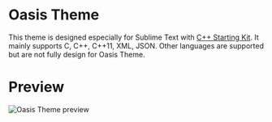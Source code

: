 # Oasis Theme

This theme is designed especially for Sublime Text with [C++ Starting Kit](https://github.com/kodLite/cppStartingKit). It mainly supports C, C++, C++11, XML, JSON. Other languages are supported but are not fully design for Oasis Theme.

# Preview

![Oasis Theme preview](https://github.com/kodLite/Oasis-Theme/blob/master/screenshot/Preview-Oasis-Theme_002.jpg?raw=true)
